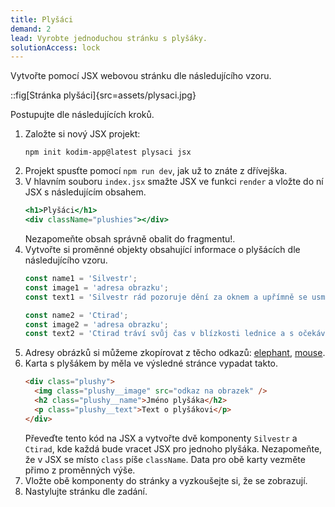 ```yaml
---
title: Plyšáci
demand: 2
lead: Vyrobte jednoduchou stránku s plyšáky.
solutionAccess: lock
---
```


Vytvořte pomocí JSX webovou stránku dle následujícího vzoru.

::fig[Stránka plyšáci]{src=assets/plysaci.jpg}

Postupujte dle následujících kroků.

1. Založte si nový JSX projekt:
   ```shell
   npm init kodim-app@latest plysaci jsx
   ```
1. Projekt spusťte pomocí `npm run dev`, jak už to znáte z dřívejška.
1. V hlavním souboru `index.jsx` smažte JSX ve funkci `render` a vložte do ní JSX s následujícím obsahem.
   ```jsx
   <h1>Plyšáci</h1>
   <div className="plushies"></div>
   ```
   Nezapomeňte obsah správně obalit do fragmentu!.
1. Vytvořte si proměnné objekty obsahující informace o plyšácích dle následujícího vzoru.
   ```js
   const name1 = 'Silvestr';
   const image1 = 'adresa obrazku';
   const text1 = 'Silvestr rád pozoruje dění za oknem a upřímně se usmívá na všechno kolemjdoucí.';
   
   const name2 = 'Ctirad';
   const image2 = 'adresa obrazku';
   const text2 = 'Ctirad tráví svůj čas v blízkosti lednice a s očekáváním pozoruje její bílé dveře.';
   ```
1. Adresy obrázků si můžeme zkopírovat z těcho odkazů: [elephant](assets/elephant.jpg), [mouse](assets/mouse.jpg).
1. Karta s plyšákem by měla ve výsledné stránce vypadat takto.
   ```html
   <div class="plushy">
     <img class="plushy__image" src="odkaz na obrazek" />
     <h2 class="plushy__name">Jméno plyšáka</h2>
     <p class="plushy__text">Text o plyšákovi</p>
   </div>
   ```
   Převeďte tento kód na JSX a vytvořte dvě komponenty `Silvestr` a `Ctirad`, kde každá bude vracet JSX pro jednoho plyšáka. Nezapomeňte, že v JSX se místo `class` píše `className`. Data pro obě karty vezměte přimo z proměnných výše.
1. Vložte obě komponenty do stránky a vyzkoušejte si, že se zobrazují.
1. Nastylujte stránku dle zadání.
